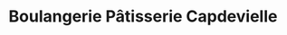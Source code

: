 ---
title: "Boulangerie Pâtisserie Capdevielle"
url: /cugnaux/boulangerie-patisserie-capdevielle/
shop: boulangerie
---